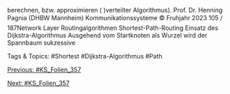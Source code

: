 berechnen, bzw. approximieren ( )verteilter Algorithmus).
Prof. Dr. Henning Pagnia (DHBW Mannheim) Kommunikationssysteme © Fruhjahr 2023 105 / 187Network Layer Routingalgorithmen
Shortest-Path-Routing
Einsatz des Dijkstra-Algorithmus
Ausgehend vom Startknoten als Wurzel wird der Spannbaum sukzessive

   Tags & Topics:
   #Shortest
   #Dijkstra-Algorithmus
   #Path

[Previous: #KS_Folien_357](KS_Folien_357.md)

[Next: #KS_Folien_357](KS_Folien_357.md)